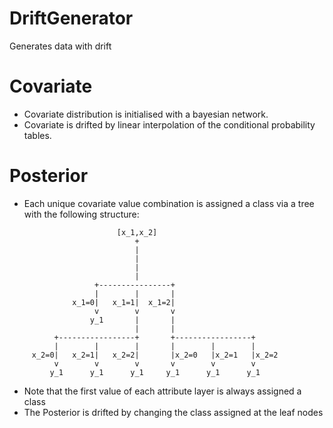 # DriftGenerator
Generates data with drift

# Covariate
* Covariate distribution is initialised with a bayesian network.
* Covariate is drifted by linear interpolation of the conditional probability tables.

# Posterior
* Each unique covariate value combination is assigned a class via a tree with the following structure:
>
                            [x_1,x_2]
                                +
                                |
                                |
                                |
                                |
                       +----------------+
                       |        |       |
                  x_1=0|   x_1=1|  x_1=2|
                       v        v       v
                      y_1       |       |
                                |       |
              +-----------------+       +-----------------+
              |        |        |       |        |        |
         x_2=0|   x_2=1|   x_2=2|       |x_2=0   |x_2=1   |x_2=2
              v        v        v       v        v        v
             y_1      y_1      y_1     y_1      y_1      y_1
* Note that the first value of each attribute layer is always assigned a class
* The Posterior is drifted by changing the class assigned at the leaf nodes
